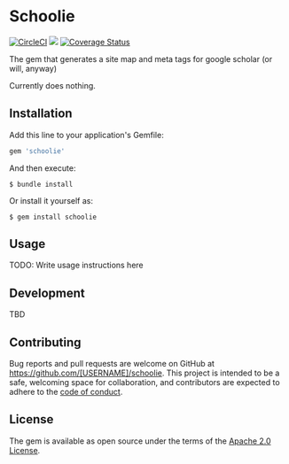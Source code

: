 # Schoolie
[![CircleCI](https://circleci.com/gh/curationexperts/schoolie/tree/main.svg?style=svg)](https://circleci.com/gh/curationexperts/schoolie/tree/main)
<a href="https://codeclimate.com/github/curationexperts/schoolie/maintainability"><img src="https://api.codeclimate.com/v1/badges/bc6ef5bc9e76c6c3dcc9/maintainability" /></a>
[![Coverage Status](https://coveralls.io/repos/github/curationexperts/schoolie/badge.svg?branch=main)](https://coveralls.io/github/curationexperts/schoolie?branch=main)

The gem that generates a site map and meta tags for google scholar (or will, anyway)

Currently does nothing.

## Installation

Add this line to your application's Gemfile:

```ruby
gem 'schoolie'
```

And then execute:

    $ bundle install

Or install it yourself as:

    $ gem install schoolie

## Usage

TODO: Write usage instructions here

## Development

TBD

## Contributing

Bug reports and pull requests are welcome on GitHub at https://github.com/[USERNAME]/schoolie. This project is intended to be a safe, welcoming space for collaboration, and contributors are expected to adhere to the [code of conduct](https://github.com/[USERNAME]/schoolie/blob/master/CODE_OF_CONDUCT.md).

## License

The gem is available as open source under the terms of the [Apache 2.0 License](https://opensource.org/licenses/Apache-2.0).
